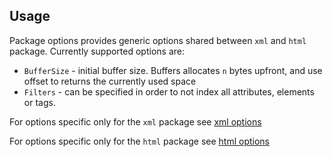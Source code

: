 ## Usage
Package options provides generic options shared between `xml` and `html` package. Currently supported options are:
* `BufferSize` - initial buffer size. Buffers allocates `n` bytes upfront, and use offset to returns the currently used space
* `Filters` - can be specified in order to not index all attributes, elements or tags. 


For options specific only  for the `xml` package see [xml options](../xml/README.md#options)

For options specific only for the `html` package see [html options](../html/README.md#options)
